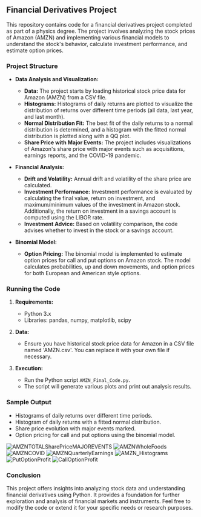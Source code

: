 ## Financial Derivatives Project

This repository contains code for a financial derivatives project completed as part of a physics degree. The project involves analyzing the stock prices of Amazon (AMZN) and implementing various financial models to understand the stock's behavior, calculate investment performance, and estimate option prices.

### Project Structure

- **Data Analysis and Visualization:**
  - **Data:** The project starts by loading historical stock price data for Amazon (AMZN) from a CSV file.
  - **Histograms:** Histograms of daily returns are plotted to visualize the distribution of returns over different time periods (all data, last year, and last month).
  - **Normal Distribution Fit:** The best fit of the daily returns to a normal distribution is determined, and a histogram with the fitted normal distribution is plotted along with a QQ plot.
  - **Share Price with Major Events:** The project includes visualizations of Amazon's share price with major events such as acquisitions, earnings reports, and the COVID-19 pandemic.

- **Financial Analysis:**
  - **Drift and Volatility:** Annual drift and volatility of the share price are calculated.
  - **Investment Performance:** Investment performance is evaluated by calculating the final value, return on investment, and maximum/minimum values of the investment in Amazon stock. Additionally, the return on investment in a savings account is computed using the LIBOR rate.
  - **Investment Advice:** Based on volatility comparison, the code advises whether to invest in the stock or a savings account.

- **Binomial Model:**
  - **Option Pricing:** The binomial model is implemented to estimate option prices for call and put options on Amazon stock. The model calculates probabilities, up and down movements, and option prices for both European and American style options.

### Running the Code

1. **Requirements:**
   - Python 3.x
   - Libraries: pandas, numpy, matplotlib, scipy

2. **Data:**
   - Ensure you have historical stock price data for Amazon in a CSV file named 'AMZN.csv'. You can replace it with your own file if necessary.

3. **Execution:**
   - Run the Python script `AMZN_Final_Code.py`.
   - The script will generate various plots and print out analysis results.

### Sample Output

- Histograms of daily returns over different time periods.
- Histogram of daily returns with a fitted normal distribution.
- Share price evolution with major events marked.
- Option pricing for call and put options using the binomial model.

![AMZNTOTALSharePriceMAJOREVENTS](https://github.com/tgholmes/FinancialDerivatives-AMZNProject/assets/148396727/9ab67392-6d21-4c68-8a4b-ade7783b970f)
![AMZNWholeFoods](https://github.com/tgholmes/FinancialDerivatives-AMZNProject/assets/148396727/6a63dfce-30da-4617-8324-2f401de030b6)
![AMZNCOVID](https://github.com/tgholmes/FinancialDerivatives-AMZNProject/assets/148396727/d0f06092-88e9-4017-b53e-b105d33b7a1b)
![AMZNQuarterlyEarnings](https://github.com/tgholmes/FinancialDerivatives-AMZNProject/assets/148396727/3f239329-a0e8-42f1-8452-8f8f06f0cac7)
![AMZN_Histograms](https://github.com/tgholmes/FinancialDerivatives-AMZNProject/assets/148396727/061c8f62-b63c-44a3-b923-6624c2e60c24)
![PutOptionProfit](https://github.com/tgholmes/FinancialDerivatives-AMZNProject/assets/148396727/6cae54f1-557a-40cb-8ef7-6451ee6242de)
![CallOptionProfit](https://github.com/tgholmes/FinancialDerivatives-AMZNProject/assets/148396727/d8be3ed7-55b9-48ea-86f3-ddc233e17d16)

### Conclusion

This project offers insights into analyzing stock data and understanding financial derivatives using Python. It provides a foundation for further exploration and analysis of financial markets and instruments. Feel free to modify the code or extend it for your specific needs or research purposes.

